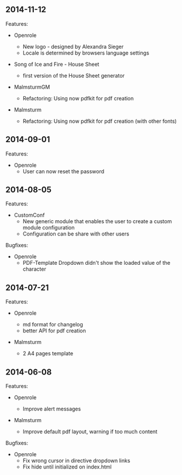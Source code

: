 ## 2014-11-12

Features:

* Openrole
    * New logo - designed by Alexandra Sieger
    * Locale is determined by browsers language settings
 
* Song of Ice and Fire - House Sheet
    * first version of the House Sheet generator

* MalmsturmGM
    * Refactoring: Using now pdfkit for pdf creation

* Malmsturm
    * Refactoring: Using now pdfkit for pdf creation (with other fonts)

## 2014-09-01

Features:

* Openrole
    * User can now reset the password

## 2014-08-05

Features:

* CustomConf
    * New generic module that enables the user to create a custom module configuration
    * Configuration can be share with other users

Bugfixes:

* Openrole
    * PDF-Template Dropdown didn't show the loaded value of the character

## 2014-07-21

Features:

* Openrole
    * md format for changelog
    * better API for pdf creation

* Malmsturm
    * 2 A4 pages template
    
## 2014-06-08

Features:

* Openrole
    * Improve alert messages

* Malmsturm
    * Improve default pdf layout, warning if too much content
    
Bugfixes:
    
* Openrole
    * Fix wrong cursor in directive dropdown links
    * Fix hide until initialized on index.html
